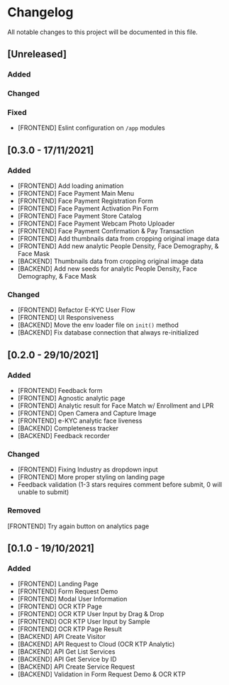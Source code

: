 # Changelog

All notable changes to this project will be documented in this file.

## [Unreleased]

### Added

### Changed

### Fixed
- [FRONTEND] Eslint configuration on `/app` modules



## [0.3.0 - 17/11/2021]

### Added

- [FRONTEND] Add loading animation 
- [FRONTEND] Face Payment Main Menu
- [FRONTEND] Face Payment Registration Form
- [FRONTEND] Face Payment Activation Pin Form
- [FRONTEND] Face Payment Store Catalog
- [FRONTEND] Face Payment Webcam Photo Uploader
- [FRONTEND] Face Payment Confirmation & Pay Transaction
- [FRONTEND] Add thumbnails data from cropping original image data
- [FRONTEND] Add new analytic People Density, Face Demography, & Face Mask
- [BACKEND] Thumbnails data from cropping original image data
- [BACKEND] Add new seeds for analytic People Density, Face Demography, & Face Mask

### Changed

- [FRONTEND] Refactor E-KYC User Flow
- [FRONTEND] UI Responsiveness
- [BACKEND] Move the env loader file on `init()` method
- [BACKEND] Fix database connection that always re-initialized

## [0.2.0 - 29/10/2021]

### Added

- [FRONTEND] Feedback form
- [FRONTEND] Agnostic analytic page
- [FRONTEND] Analytic result for Face Match w/ Enrollment and LPR
- [FRONTEND] Open Camera and Capture Image
- [FRONTEND] e-KYC analytic face liveness
- [BACKEND] Completeness tracker
- [BACKEND] Feedback recorder

### Changed

- [FRONTEND] Fixing Industry as dropdown input
- [FRONTEND] More proper styling on landing page
- Feedback validation (1-3 stars requires comment before submit, 0 will unable to submit)

### Removed

[FRONTEND] Try again button on analytics page

## [0.1.0 - 19/10/2021]

### Added

- [FRONTEND] Landing Page
- [FRONTEND] Form Request Demo
- [FRONTEND] Modal User Information
- [FRONTEND] OCR KTP Page
- [FRONTEND] OCR KTP User Input by Drag & Drop
- [FRONTEND] OCR KTP User Input by Sample
- [FRONTEND] OCR KTP Page Result
- [BACKEND] API Create Visitor
- [BACKEND] API Request to Cloud (OCR KTP Analytic)
- [BACKEND] API Get List Services
- [BACKEND] API Get Service by ID
- [BACKEND] API Create Service Request
- [BACKEND] Validation in Form Request Demo & OCR KTP
